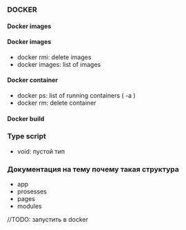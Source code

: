 ### DOCKER

#### Docker images

#### Docker images

- docker rmi: delete images
- docker images: list of images

#### Docker container

- docker ps: list of running containers ( -a )
- docker rm: delete container

#### Docker build


### Type script

- void: пустой тип

### Документация на тему почему такая структура

 - app
 - prosesses
 - pages
 - modules

//TODO: запустить в docker
